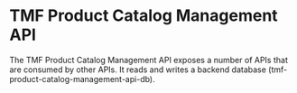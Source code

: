 # TMF Product Catalog Management API

The TMF Product Catalog Management API exposes a number of APIs that are consumed by other APIs. It reads and writes a backend database (tmf-product-catalog-management-api-db).